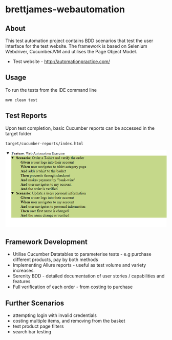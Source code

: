 # brettjames-webautomation

## About
This test automation project contains BDD scenarios that test the user interface for the test website. The framework is based on Selenium Webdriver, CucumberJVM and utilises the Page Object Model.

- Test website - http://automationpractice.com/ 

## Usage
To run the tests from the IDE command line

```
mvn clean test
```
## Test Reports
Upon test completion, basic Cucumber reports can be accessed in the target folder

```
target/cucumber-reports/index.html
```
![Cucumber Report](cukereport.png)


## Framework Development
- Utilise Cucumber Datatables to parameterise tests - e.g purchase different products, pay by both methods
- Implementing Allure reports - useful as test volume and variety increases.
- Serenity BDD - detailed documentation of user stories / capabilities and features
- Full verification of each order - from costing to purchase


## Further Scenarios
- attempting login with invalid credentials
- costing multiple items, and removing from the basket
- test product page filters
- search bar testing
